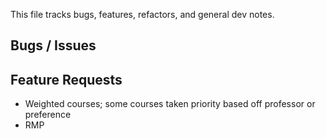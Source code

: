 This file tracks bugs, features, refactors, and general dev notes.

## Bugs / Issues

## Feature Requests

- Weighted courses; some courses taken priority based off professor or preference
- RMP